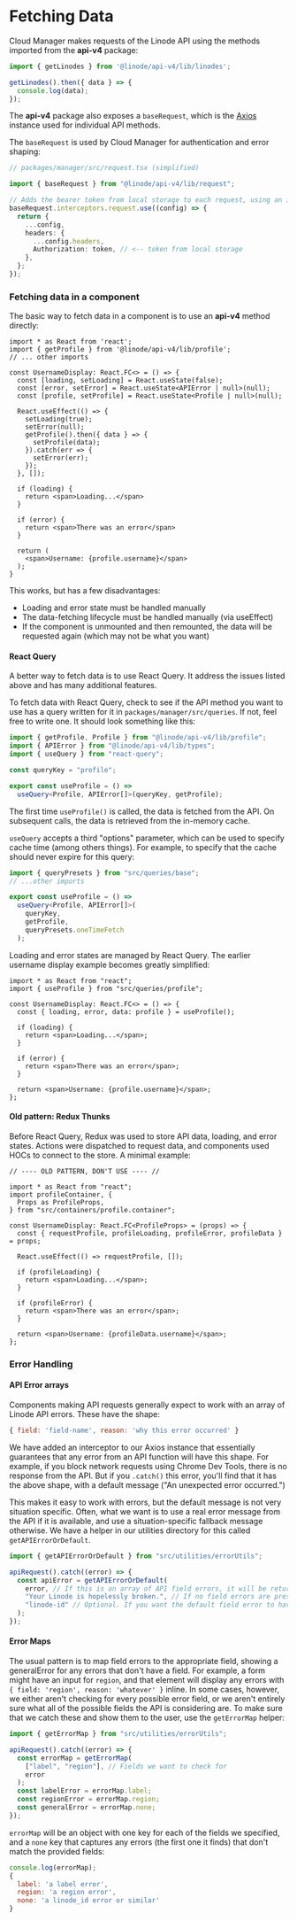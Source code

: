 # Fetching Data

Cloud Manager makes requests of the Linode API using the methods imported from the **api-v4** package:

```ts
import { getLinodes } from '@linode/api-v4/lib/linodes';

getLinodes().then({ data } => {
  console.log(data);
});
```

The **api-v4** package also exposes a `baseRequest`, which is the [Axios](https://axios-http.com/docs/intro) instance used for individual API methods.

The `baseRequest` is used by Cloud Manager for authentication and error shaping:

```ts
// packages/manager/src/request.tsx (simplified)

import { baseRequest } from "@linode/api-v4/lib/request";

// Adds the bearer token from local storage to each request, using an interceptor
baseRequest.interceptors.request.use((config) => {
  return {
    ...config,
    headers: {
      ...config.headers,
      Authorization: token, // <-- token from local storage
    },
  };
});
```

### Fetching data in a component

The basic way to fetch data in a component is to use an **api-v4** method directly:

```tsx
import * as React from 'react';
import { getProfile } from '@linode/api-v4/lib/profile';
// ... other imports

const UsernameDisplay: React.FC<> = () => {
  const [loading, setLoading] = React.useState(false);
  const [error, setError] = React.useState<APIError | null>(null);
  const [profile, setProfile] = React.useState<Profile | null>(null);

  React.useEffect(() => {
    setLoading(true);
    setError(null);
    getProfile().then({ data } => {
      setProfile(data);
    }).catch(err => {
      setError(err);
    });
  }, []);

  if (loading) {
    return <span>Loading...</span>
  }

  if (error) {
    return <span>There was an error</span>
  }

  return (
    <span>Username: {profile.username}</span>
  );
}
```

This works, but has a few disadvantages:

- Loading and error state must be handled manually
- The data-fetching lifecycle must be handled manually (via useEffect)
- If the component is unmounted and then remounted, the data will be requested again (which may not be what you want)

#### React Query

A better way to fetch data is to use React Query. It address the issues listed above and has many additional features.

To fetch data with React Query, check to see if the API method you want to use has a query written for it in `packages/manager/src/queries`. If not, feel free to write one. It should look something like this:

```ts
import { getProfile, Profile } from "@linode/api-v4/lib/profile";
import { APIError } from "@linode/api-v4/lib/types";
import { useQuery } from "react-query";

const queryKey = "profile";

export const useProfile = () =>
  useQuery<Profile, APIError[]>(queryKey, getProfile);
```

The first time `useProfile()` is called, the data is fetched from the API. On subsequent calls, the data is retrieved from the in-memory cache.

`useQuery` accepts a third "options" parameter, which can be used to specify cache time (among others things). For example, to specify that the cache should never expire for this query:

```ts
import { queryPresets } from "src/queries/base";
// ...other imports

export const useProfile = () =>
  useQuery<Profile, APIError[]>(
    queryKey,
    getProfile,
    queryPresets.oneTimeFetch
  );
```

Loading and error states are managed by React Query. The earlier username display example becomes greatly simplified:

```tsx
import * as React from "react";
import { useProfile } from "src/queries/profile";

const UsernameDisplay: React.FC<> = () => {
  const { loading, error, data: profile } = useProfile();

  if (loading) {
    return <span>Loading...</span>;
  }

  if (error) {
    return <span>There was an error</span>;
  }

  return <span>Username: {profile.username}</span>;
};
```

#### Old pattern: Redux Thunks

Before React Query, Redux was used to store API data, loading, and error states. Actions were dispatched to request data, and components used HOCs to connect to the store. A minimal example:

```tsx
// ---- OLD PATTERN, DON'T USE ---- //

import * as React from "react";
import profileContainer, {
  Props as ProfileProps,
} from "src/containers/profile.container";

const UsernameDisplay: React.FC<ProfileProps> = (props) => {
  const { requestProfile, profileLoading, profileError, profileData } = props;

  React.useEffect(() => requestProfile, []);

  if (profileLoading) {
    return <span>Loading...</span>;
  }

  if (profileError) {
    return <span>There was an error</span>;
  }

  return <span>Username: {profileData.username}</span>;
};
```

### Error Handling

#### API Error arrays

Components making API requests generally expect to work with an array of Linode API errors. These have the shape:

```js
{ field: 'field-name', reason: 'why this error occurred' }
```

We have added an interceptor to our Axios instance that essentially guarantees that any error from an API function will have this shape. For example, if you block network requests using Chrome Dev Tools, there is no response from the API. But if you `.catch()` this error, you'll find that it has the above shape, with a default message ("An unexpected error occurred.")

This makes it easy to work with errors, but the default message is not very situation specific. Often, what we want is to use a real error message from the API if it is available, and use a situation-specific fallback message otherwise. We have a helper in our utilities directory for this called `getAPIErrorOrDefault`.

```js
import { getAPIErrorOrDefault } from "src/utilities/errorUtils";

apiRequest().catch((error) => {
  const apiError = getAPIErrorOrDefault(
    error, // If this is an array of API field errors, it will be returned unchanged.
    "Your Linode is hopelessly broken.", // If no field errors are present, an array consisting of an error with this reason is returned.
    "linode-id" // Optional. If you want the default field error to have a `field` property, this argument will be used.
  );
});
```

#### Error Maps

The usual pattern is to map field errors to the appropriate field, showing a generalError for any errors that don't have a field. For example, a form might have an input for `region`, and that element will display any errors with `{ field: 'region', reason: 'whatever' }` inline. In some cases, however, we either aren't checking for every possible error field, or we aren't entirely sure what all of the possible fields the API is considering are. To make sure that we catch these and show them to the user, use the `getErrorMap` helper:

```js
import { getErrorMap } from "src/utilities/errorUtils";

apiRequest().catch((error) => {
  const errorMap = getErrorMap(
    ["label", "region"], // Fields we want to check for
    error
  );
  const labelError = errorMap.label;
  const regionError = errorMap.region;
  const generalError = errorMap.none;
});
```

`errorMap` will be an object with one key for each of the fields we specified, and a `none` key that captures any errors (the first
one it finds) that don't match the provided fields:

```js
console.log(errorMap);
{
  label: 'a label error',
  region: 'a region error',
  none: 'a linode_id error or similar'
}
```
